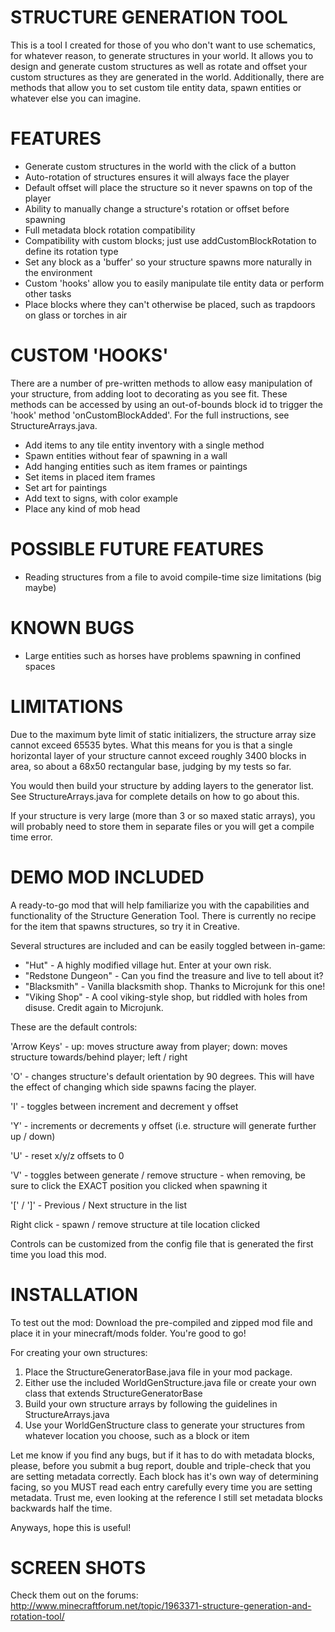 STRUCTURE GENERATION TOOL
=========================
This is a tool I created for those of you who don't want to use schematics, for whatever reason, to generate structures
in your world. It allows you to design and generate custom structures as well as rotate and offset your custom structures
as they are generated in the world. Additionally, there are methods that allow you to set custom tile entity data, spawn
entities or whatever else you can imagine.

FEATURES
========
- Generate custom structures in the world with the click of a button
- Auto-rotation of structures ensures it will always face the player
- Default offset will place the structure so it never spawns on top of the player
- Ability to manually change a structure's rotation or offset before spawning
- Full metadata block rotation compatibility
- Compatibility with custom blocks; just use addCustomBlockRotation to define its rotation type
- Set any block as a 'buffer' so your structure spawns more naturally in the environment
- Custom 'hooks' allow you to easily manipulate tile entity data or perform other tasks
- Place blocks where they can't otherwise be placed, such as trapdoors on glass or torches in air

CUSTOM 'HOOKS'
==============
There are a number of pre-written methods to allow easy manipulation of your structure, from adding loot to decorating
as you see fit. These methods can be accessed by using an out-of-bounds block id to trigger the 'hook' method
'onCustomBlockAdded'. For the full instructions, see StructureArrays.java.

- Add items to any tile entity inventory with a single method
- Spawn entities without fear of spawning in a wall
- Add hanging entities such as item frames or paintings
- Set items in placed item frames
- Set art for paintings
- Add text to signs, with color example
- Place any kind of mob head
 
POSSIBLE FUTURE FEATURES
========================
- Reading structures from a file to avoid compile-time size limitations (big maybe)
 
KNOWN BUGS
==========
- Large entities such as horses have problems spawning in confined spaces

LIMITATIONS
===========
Due to the maximum byte limit of static initializers, the structure array size cannot exceed 65535 bytes. What this
means for you is that a single horizontal layer of your structure cannot exceed roughly 3400 blocks in area, so about
a 68x50 rectangular base, judging by my tests so far.

You would then build your structure by adding layers to the generator list. See StructureArrays.java for complete
details on how to go about this.

If your structure is very large (more than 3 or so maxed static arrays), you will probably need to store them in
separate files or you will get a compile time error.

DEMO MOD INCLUDED
=================
A ready-to-go mod that will help familiarize you with the capabilities and functionality of the Structure Generation
Tool. There is currently no recipe for the item that spawns structures, so try it in Creative.

Several structures are included and can be easily toggled between in-game:
- "Hut" - A highly modified village hut. Enter at your own risk.
- "Redstone Dungeon" - Can you find the treasure and live to tell about it?
- "Blacksmith" - Vanilla blacksmith shop. Thanks to Microjunk for this one!
- "Viking Shop" - A cool viking-style shop, but riddled with holes from disuse. Credit again to Microjunk.

These are the default controls:

'Arrow Keys' - up: moves structure away from player; down: moves structure towards/behind player; left / right

'O' - changes structure's default orientation by 90 degrees. This will have the effect of changing which side spawns
      facing the player.

'I' - toggles between increment and decrement y offset

'Y' - increments or decrements y offset (i.e. structure will generate further up / down)

'U' - reset x/y/z offsets to 0

'V' - toggles between generate / remove structure - when removing, be sure to click the EXACT position you clicked
      when spawning it

'[' / ']' - Previous / Next structure in the list

Right click - spawn / remove structure at tile location clicked

Controls can be customized from the config file that is generated the first time you load this mod.

INSTALLATION
============
To test out the mod:
Download the pre-compiled and zipped mod file and place it in your minecraft/mods folder. You're good to go!

For creating your own structures:

1. Place the StructureGeneratorBase.java file in your mod package.
2. Either use the included WorldGenStructure.java file or create your own class that extends StructureGeneratorBase
3. Build your own structure arrays by following the guidelines in StructureArrays.java
4. Use your WorldGenStructure class to generate your structures from whatever location you choose, such as a block or item

Let me know if you find any bugs, but if it has to do with metadata blocks, please, before you submit a bug report,
double and triple-check that you are setting metadata correctly. Each block has it's own way of determining facing,
so you MUST read each entry carefully every time you are setting metadata. Trust me, even looking at the reference
I still set metadata blocks backwards half the time.

Anyways, hope this is useful!

SCREEN SHOTS
============
Check them out on the forums: http://www.minecraftforum.net/topic/1963371-structure-generation-and-rotation-tool/
